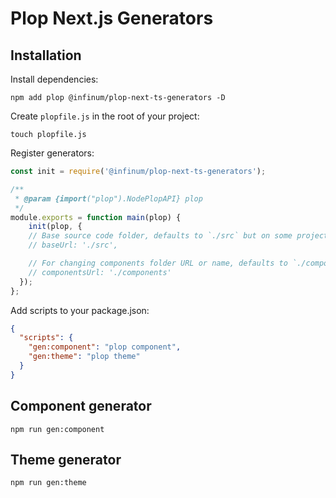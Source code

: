 # Plop Next.js Generators

## Installation

Install dependencies:

`npm add plop @infinum/plop-next-ts-generators -D`

Create `plopfile.js` in the root of your project:

`touch plopfile.js`

Register generators:

```js
const init = require('@infinum/plop-next-ts-generators');

/**
 * @param {import("plop").NodePlopAPI} plop
 */
module.exports = function main(plop) {
	init(plop, { 
    // Base source code folder, defaults to `./src` but on some projects you need to set it to `./`
    // baseUrl: './src',

    // For changing components folder URL or name, defaults to `./components` but you can change it to `./components/ui`
    // componentsUrl: './components'
  });
};
```

Add scripts to your package.json:

```json
{
  "scripts": {
    "gen:component": "plop component",
    "gen:theme": "plop theme"
  }
}
```

## Component generator

`npm run gen:component`

## Theme generator

`npm run gen:theme`
